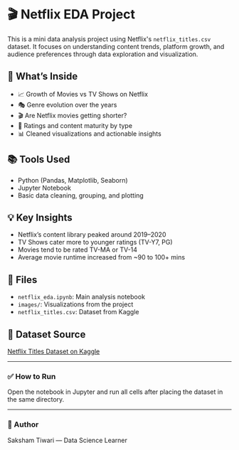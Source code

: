 # 🎬 Netflix EDA Project

This is a mini data analysis project using Netflix's `netflix_titles.csv` dataset. It focuses on understanding content trends, platform growth, and audience preferences through data exploration and visualization.

## 📌 What’s Inside

- 📈 Growth of Movies vs TV Shows on Netflix
- 🎭 Genre evolution over the years
- 🎬 Are Netflix movies getting shorter?
- 🔞 Ratings and content maturity by type
- 📊 Cleaned visualizations and actionable insights

## 📚 Tools Used

- Python (Pandas, Matplotlib, Seaborn)
- Jupyter Notebook
- Basic data cleaning, grouping, and plotting

## 💡 Key Insights

- Netflix’s content library peaked around 2019–2020
- TV Shows cater more to younger ratings (TV-Y7, PG)
- Movies tend to be rated TV-MA or TV-14
- Average movie runtime increased from ~90 to 100+ mins

## 📁 Files

- `netflix_eda.ipynb`: Main analysis notebook
- `images/`: Visualizations from the project
- `netflix_titles.csv`: Dataset from Kaggle

## 📎 Dataset Source

[Netflix Titles Dataset on Kaggle](https://www.kaggle.com/datasets/shivamb/netflix-shows)

---

### ✅ How to Run
Open the notebook in Jupyter and run all cells after placing the dataset in the same directory.

---

### 🚀 Author
Saksham Tiwari — Data Science Learner
